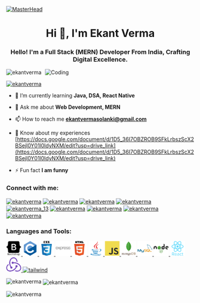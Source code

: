 [![MasterHead](https://drive.google.com/file/d/1ZxxVPUnQP2BLDax1PyyIB9RElsWY3J4r/view?usp=drive_link)](https://rishavchanda.io)
<h1 align="center">Hi 👋, I'm Ekant Verma</h1>
<h3 align="center">Hello! I'm a Full Stack (MERN) Developer From India, Crafting Digital Excellence.</h3>
<img align="right" alt="Coding" width="400" src="https://camo.githubusercontent.com/c1dcb74cc1c1835b1d716f5051499a2814c683c806b15f04b0eba492863703e9/68747470733a2f2f63646e2e6472696262626c652e636f6d2f75736572732f3733303730332f73637265656e73686f74732f363538313234332f6176656e746f2e676966">

<p align="left"> <img src="https://komarev.com/ghpvc/?username=ekantverma&label=Profile%20views&color=0e75b6&style=flat" alt="ekantverma" /> </p>

<p align="left"> <a href="https://twitter.com/ekantverma" target="blank"><img src="https://img.shields.io/twitter/follow/ekantverma?logo=twitter&style=for-the-badge" alt="ekantverma" /></a> </p>

- 🌱 I’m currently learning **Java, DSA, React Native**

- 💬 Ask me about **Web Development, MERN**

- 📫 How to reach me **ekantvermasolanki@gmail.com**

- 📄 Know about my experiences [https://docs.google.com/document/d/1D5_36I7OBZROB9SFkLrbszScX2BSejI0Y01l0ldyNXM/edit?usp=drive_link](https://docs.google.com/document/d/1D5_36I7OBZROB9SFkLrbszScX2BSejI0Y01l0ldyNXM/edit?usp=drive_link)

- ⚡ Fun fact **I am funny**

<h3 align="left">Connect with me:</h3>
<p align="left">
<a href="https://twitter.com/ekantverma" target="blank"><img align="center" src="https://raw.githubusercontent.com/rahuldkjain/github-profile-readme-generator/master/src/images/icons/Social/twitter.svg" alt="ekantverma" height="30" width="40" /></a>
<a href="https://linkedin.com/in/ekantverma" target="blank"><img align="center" src="https://raw.githubusercontent.com/rahuldkjain/github-profile-readme-generator/master/src/images/icons/Social/linked-in-alt.svg" alt="ekantverma" height="30" width="40" /></a>
<a href="https://stackoverflow.com/users/ekantverma" target="blank"><img align="center" src="https://raw.githubusercontent.com/rahuldkjain/github-profile-readme-generator/master/src/images/icons/Social/stack-overflow.svg" alt="ekantverma" height="30" width="40" /></a>
<a href="https://fb.com/ekantverma" target="blank"><img align="center" src="https://raw.githubusercontent.com/rahuldkjain/github-profile-readme-generator/master/src/images/icons/Social/facebook.svg" alt="ekantverma" height="30" width="40" /></a>
<a href="https://instagram.com/ekantverma_13" target="blank"><img align="center" src="https://raw.githubusercontent.com/rahuldkjain/github-profile-readme-generator/master/src/images/icons/Social/instagram.svg" alt="ekantverma_13" height="30" width="40" /></a>
<a href="https://www.codechef.com/users/ekantverma" target="blank"><img align="center" src="https://cdn.jsdelivr.net/npm/simple-icons@3.1.0/icons/codechef.svg" alt="ekantverma" height="30" width="40" /></a>
<a href="https://www.hackerrank.com/ekantverma" target="blank"><img align="center" src="https://raw.githubusercontent.com/rahuldkjain/github-profile-readme-generator/master/src/images/icons/Social/hackerrank.svg" alt="ekantverma" height="30" width="40" /></a>
<a href="https://www.leetcode.com/ekantverma" target="blank"><img align="center" src="https://raw.githubusercontent.com/rahuldkjain/github-profile-readme-generator/master/src/images/icons/Social/leet-code.svg" alt="ekantverma" height="30" width="40" /></a>
<a href="https://auth.geeksforgeeks.org/user/ekantverma" target="blank"><img align="center" src="https://raw.githubusercontent.com/rahuldkjain/github-profile-readme-generator/master/src/images/icons/Social/geeks-for-geeks.svg" alt="ekantverma" height="30" width="40" /></a>
</p>

<h3 align="left">Languages and Tools:</h3>
<p align="left"> <a href="https://getbootstrap.com" target="_blank" rel="noreferrer"> <img src="https://raw.githubusercontent.com/devicons/devicon/master/icons/bootstrap/bootstrap-plain-wordmark.svg" alt="bootstrap" width="40" height="40"/> </a> <a href="https://www.cprogramming.com/" target="_blank" rel="noreferrer"> <img src="https://raw.githubusercontent.com/devicons/devicon/master/icons/c/c-original.svg" alt="c" width="40" height="40"/> </a> <a href="https://www.w3schools.com/css/" target="_blank" rel="noreferrer"> <img src="https://raw.githubusercontent.com/devicons/devicon/master/icons/css3/css3-original-wordmark.svg" alt="css3" width="40" height="40"/> </a> <a href="https://expressjs.com" target="_blank" rel="noreferrer"> <img src="https://raw.githubusercontent.com/devicons/devicon/master/icons/express/express-original-wordmark.svg" alt="express" width="40" height="40"/> </a> <a href="https://www.w3.org/html/" target="_blank" rel="noreferrer"> <img src="https://raw.githubusercontent.com/devicons/devicon/master/icons/html5/html5-original-wordmark.svg" alt="html5" width="40" height="40"/> </a> <a href="https://www.java.com" target="_blank" rel="noreferrer"> <img src="https://raw.githubusercontent.com/devicons/devicon/master/icons/java/java-original.svg" alt="java" width="40" height="40"/> </a> <a href="https://developer.mozilla.org/en-US/docs/Web/JavaScript" target="_blank" rel="noreferrer"> <img src="https://raw.githubusercontent.com/devicons/devicon/master/icons/javascript/javascript-original.svg" alt="javascript" width="40" height="40"/> </a> <a href="https://www.mongodb.com/" target="_blank" rel="noreferrer"> <img src="https://raw.githubusercontent.com/devicons/devicon/master/icons/mongodb/mongodb-original-wordmark.svg" alt="mongodb" width="40" height="40"/> </a> <a href="https://www.mysql.com/" target="_blank" rel="noreferrer"> <img src="https://raw.githubusercontent.com/devicons/devicon/master/icons/mysql/mysql-original-wordmark.svg" alt="mysql" width="40" height="40"/> </a> <a href="https://nodejs.org" target="_blank" rel="noreferrer"> <img src="https://raw.githubusercontent.com/devicons/devicon/master/icons/nodejs/nodejs-original-wordmark.svg" alt="nodejs" width="40" height="40"/> </a> <a href="https://reactjs.org/" target="_blank" rel="noreferrer"> <img src="https://raw.githubusercontent.com/devicons/devicon/master/icons/react/react-original-wordmark.svg" alt="react" width="40" height="40"/> </a> <a href="https://redux.js.org" target="_blank" rel="noreferrer"> <img src="https://raw.githubusercontent.com/devicons/devicon/master/icons/redux/redux-original.svg" alt="redux" width="40" height="40"/> </a> <a href="https://tailwindcss.com/" target="_blank" rel="noreferrer"> <img src="https://www.vectorlogo.zone/logos/tailwindcss/tailwindcss-icon.svg" alt="tailwind" width="40" height="40"/> </a> </p>

<p><img align="left" src="https://github-readme-stats.vercel.app/api/top-langs?username=ekantverma&show_icons=true&locale=en&layout=compact" alt="ekantverma" /></p>

<p>&nbsp;<img align="center" src="https://github-readme-stats.vercel.app/api?username=ekantverma&show_icons=true&locale=en" alt="ekantverma" /></p>

<p><img align="center" src="https://github-readme-streak-stats.herokuapp.com/?user=ekantverma&" alt="ekantverma" /></p>
